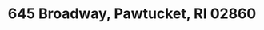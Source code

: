 ---
title: "645 Broadway, Pawtucket, RI 02860"
url: /pawtucket/645-broadway-pawtucket-ri-02860/
shop: beauty
---